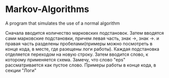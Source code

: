 # Markov-Algorithms
A program that simulates the use of a normal algorithm


Сначала вводится количество марковских подстановок. Затем вводятся сами марковские подстановки, причем левая часть, знак ->, знак ->. и правая часть разделены пробелами(примеры можно посмотреть в конце кода, в месте, где разещены логи работы). Каждая подстановка отделяется переходом на новую строку. Затем вводится слово, к которому применяется схема. Замечу, что слово "eps" рассматривается как пустое слово. Примеры работы в конце кода, в секции "Логи"
